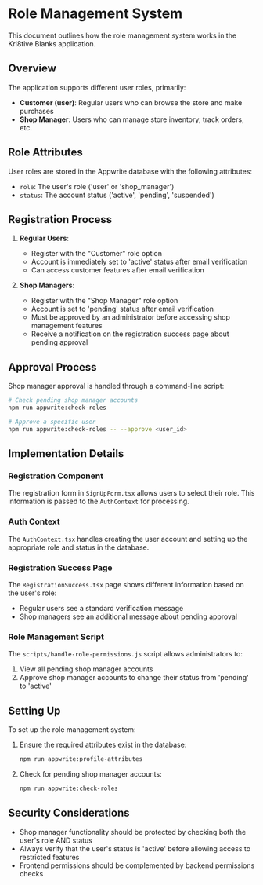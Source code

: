 # Role Management System

This document outlines how the role management system works in the Kri8tive Blanks application.

## Overview

The application supports different user roles, primarily:

- **Customer (user)**: Regular users who can browse the store and make purchases
- **Shop Manager**: Users who can manage store inventory, track orders, etc.

## Role Attributes

User roles are stored in the Appwrite database with the following attributes:

- `role`: The user's role ('user' or 'shop_manager')
- `status`: The account status ('active', 'pending', 'suspended')

## Registration Process

1. **Regular Users**:
   - Register with the "Customer" role option
   - Account is immediately set to 'active' status after email verification
   - Can access customer features after email verification

2. **Shop Managers**:
   - Register with the "Shop Manager" role option
   - Account is set to 'pending' status after email verification
   - Must be approved by an administrator before accessing shop management features
   - Receive a notification on the registration success page about pending approval

## Approval Process

Shop manager approval is handled through a command-line script:

```bash
# Check pending shop manager accounts
npm run appwrite:check-roles

# Approve a specific user
npm run appwrite:check-roles -- --approve <user_id>
```

## Implementation Details

### Registration Component

The registration form in `SignUpForm.tsx` allows users to select their role. This information is passed to the `AuthContext` for processing.

### Auth Context

The `AuthContext.tsx` handles creating the user account and setting up the appropriate role and status in the database.

### Registration Success Page

The `RegistrationSuccess.tsx` page shows different information based on the user's role:
- Regular users see a standard verification message
- Shop managers see an additional message about pending approval

### Role Management Script

The `scripts/handle-role-permissions.js` script allows administrators to:
1. View all pending shop manager accounts
2. Approve shop manager accounts to change their status from 'pending' to 'active'

## Setting Up

To set up the role management system:

1. Ensure the required attributes exist in the database:
   ```bash
   npm run appwrite:profile-attributes
   ```

2. Check for pending shop manager accounts:
   ```bash
   npm run appwrite:check-roles
   ```

## Security Considerations

- Shop manager functionality should be protected by checking both the user's role AND status
- Always verify that the user's status is 'active' before allowing access to restricted features
- Frontend permissions should be complemented by backend permissions checks 